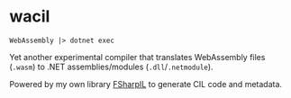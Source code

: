 # wacil
```F#
WebAssembly |> dotnet exec
```

Yet another experimental compiler that translates WebAssembly files (`.wasm`) to .NET assemblies/modules (`.dll`/`.netmodule`).

Powered by my own library [FSharpIL](https://github.com/davnavr/FSharpIL) to generate CIL code and metadata.
